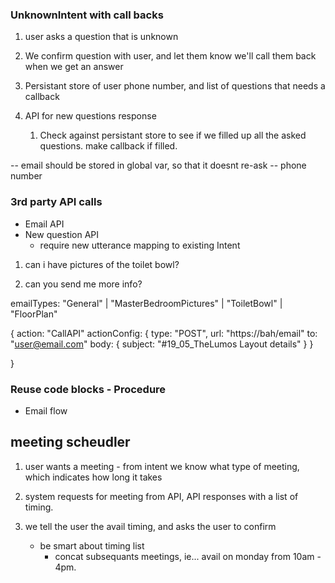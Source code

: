 ### UnknownIntent with call backs

1. user asks a question that is unknown
2. We confirm question with user, and let them know we'll call them back when we get an answer
3. Persistant store of user phone number, and list of questions that needs a callback


4. API for new questions response
    1. Check against persistant store to see if we filled up all the asked questions. make callback if filled.



-- email should be stored in global var, so that it doesnt re-ask
-- phone number
### 3rd party API calls

 - Email API
 - New question API
    - require new utterance mapping to existing Intent

1. can i have pictures of the toilet bowl?

2. can you send me more info?


emailTypes: "General" | "MasterBedroomPictures" | "ToiletBowl" | "FloorPlan"

{
    action: "CallAPI"
    actionConfig: {
        type: "POST",
        url: "https://bah/email"
        to: "user@email.com"
        body: {
            subject: "#19_05_TheLumos Layout details"
        }
    }

}
### Reuse code blocks  - Procedure


 - Email flow



 ## meeting scheudler


 1. user wants a meeting - from intent we know what type of meeting, which indicates how long it takes

 2. system requests for meeting from API, API responses with a list of timing.

 3. we tell the user the avail timing, and asks the user to confirm

    - be smart about timing list
        - concat subsequants meetings, ie... avail on monday from 10am - 4pm.

    


